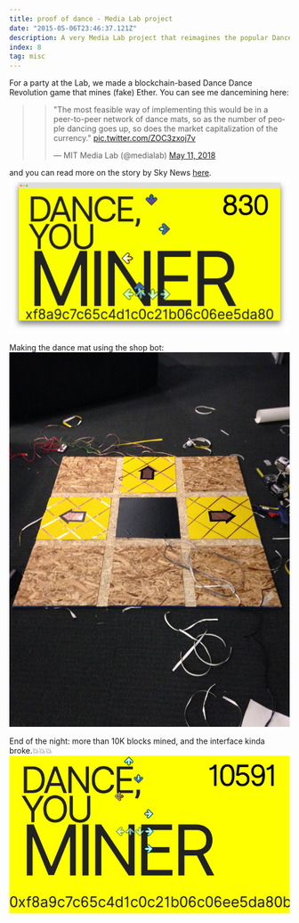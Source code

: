 ```yaml
---
title: proof of dance - Media Lab project
date: "2015-05-06T23:46:37.121Z"
description: A very Media Lab project that reimagines the popular Dance Dance Revolution game in the age of blockchain. How much (fake) Ethereum can you mine by doing the dance moves right? It was quite the hit all times we set it up at the Lab.
index: 8
tag: misc
---
```


For a party at the Lab, we made a blockchain-based Dance Dance Revolution game that mines (fake) Ether. You can see me dancemining here:

> <blockquote class="twitter-tweet"><p lang="en" dir="ltr">&quot;The most feasible way of implementing this would be in a peer-to-peer network of dance mats, so as the number of people dancing goes up, so does the market capitalization of the currency.&quot; <a href="https://t.co/ZOC3zxoj7v">pic.twitter.com/ZOC3zxoj7v</a></p>&mdash; MIT Media Lab (@medialab) <a href="https://twitter.com/medialab/status/995030432163991552?ref_src=twsrc%5Etfw">May 11, 2018</a></blockquote>

and you can read more on the story by Sky News <a href="https://news.sky.com/story/in-the-future-youll-mine-cryptocurrency-by-dancing-11374514" target="_blank">here</a>.
![altcaption](proofofdance.png)

Making the dance mat using the shop bot:
![altcaption](proofofdance1.JPG)

End of the night: more than 10K blocks mined, and the interface kinda broke.💥💥💥
![altcaption](3.jpg)
